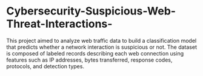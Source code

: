 # Cybersecurity-Suspicious-Web-Threat-Interactions-
This project aimed to analyze web traffic data to build a classification model that predicts whether a network interaction is suspicious or not. The dataset is composed of labeled records describing each web connection using features such as IP addresses, bytes transferred, response codes, protocols, and detection types.
